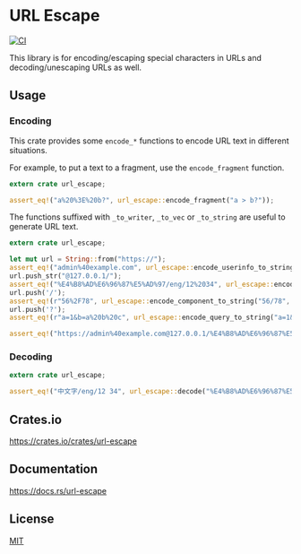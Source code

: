 URL Escape
====================

[![CI](https://github.com/magiclen/url-escape/actions/workflows/ci.yml/badge.svg)](https://github.com/magiclen/url-escape/actions/workflows/ci.yml)

This library is for encoding/escaping special characters in URLs and decoding/unescaping URLs as well.

## Usage

### Encoding

This crate provides some `encode_*` functions to encode URL text in different situations.

For example, to put a text to a fragment, use the `encode_fragment` function.

```rust
extern crate url_escape;

assert_eq!("a%20%3E%20b?", url_escape::encode_fragment("a > b?"));
```

The functions suffixed with `_to_writer`, `_to_vec` or `_to_string` are useful to generate URL text.

```rust
extern crate url_escape;

let mut url = String::from("https://");
assert_eq!("admin%40example.com", url_escape::encode_userinfo_to_string("admin@example.com", &mut url));
url.push_str("@127.0.0.1/");
assert_eq!("%E4%B8%AD%E6%96%87%E5%AD%97/eng/12%2034", url_escape::encode_path_to_string("中文字/eng/12 34", &mut url));
url.push('/');
assert_eq!(r"56%2F78", url_escape::encode_component_to_string("56/78", &mut url));
url.push('?');
assert_eq!(r"a=1&b=a%20b%20c", url_escape::encode_query_to_string("a=1&b=a b c", &mut url));

assert_eq!("https://admin%40example.com@127.0.0.1/%E4%B8%AD%E6%96%87%E5%AD%97/eng/12%2034/56%2F78?a=1&b=a%20b%20c", url);
```

### Decoding

```rust
extern crate url_escape;

assert_eq!("中文字/eng/12 34", url_escape::decode("%E4%B8%AD%E6%96%87%E5%AD%97/eng/12%2034"));
```

## Crates.io

https://crates.io/crates/url-escape

## Documentation

https://docs.rs/url-escape

## License

[MIT](LICENSE)